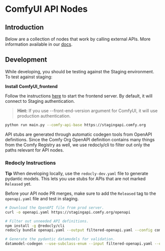 # ComfyUI API Nodes

## Introduction 

Below are a collection of nodes that work by calling external APIs. More information available in our [docs](https://docs.comfy.org/tutorials/api-nodes/overview#api-nodes).

## Development

While developing, you should be testing against the Staging environment. To test against staging:

**Install ComfyUI_frontend**

Follow the instructions [here](https://github.com/Comfy-Org/ComfyUI_frontend) to start the frontend server. By default, it will connect to Staging authentication. 

> **Hint:** If you use --front-end-version argument for ComfyUI, it will use production authentication.

```bash
python run main.py --comfy-api-base https://stagingapi.comfy.org
```

API stubs are generated through automatic codegen tools from OpenAPI definitions. Since the Comfy Org OpenAPI definition contains many things from the Comfy Registry as well, we use redocly/cli to filter out only the paths relevant for API nodes.

### Redocly Instructions 

**Tip**
When developing locally, use the `redocly-dev.yaml` file to generate pydantic models. This lets you use stubs for APIs that are not marked `Released` yet.

Before your API node PR merges, make sure to add the `Released` tag to the `openapi.yaml` file and test in staging.

```bash
# Download the OpenAPI file from prod server.
curl -o openapi.yaml https://stagingapi.comfy.org/openapi

# Filter out unneeded API definitions.
npm install -g @redocly/cli
redocly bundle openapi.yaml --output filtered-openapi.yaml --config comfy_api_nodes/redocly-dev.yaml --remove-unused-components

# Generate the pydantic datamodels for validation.
datamodel-codegen --use-subclass-enum --input filtered-openapi.yaml --output comfy_api_nodes/apis/__init__.py --output-model-type pydantic_v2.BaseModel

```

